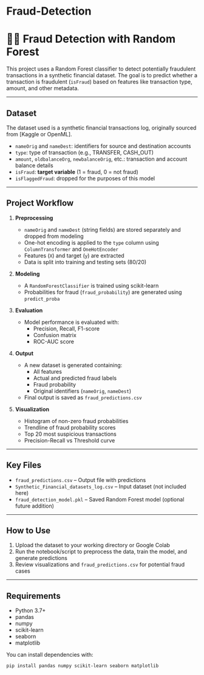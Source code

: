 # Fraud-Detection

# 🕵️‍♂️ Fraud Detection with Random Forest

This project uses a Random Forest classifier to detect potentially fraudulent transactions in a synthetic financial dataset. The goal is to predict whether a transaction is fraudulent (`isFraud`) based on features like transaction type, amount, and other metadata.

---

## Dataset

The dataset used is a synthetic financial transactions log, originally sourced from [Kaggle or OpenML].  
- `nameOrig` and `nameDest`: identifiers for source and destination accounts  
- `type`: type of transaction (e.g., TRANSFER, CASH_OUT)  
- `amount`, `oldbalanceOrg`, `newbalanceOrig`, etc.: transaction and account balance details  
- `isFraud`: **target variable** (1 = fraud, 0 = not fraud)  
- `isFlaggedFraud`: dropped for the purposes of this model

---

## Project Workflow

1. **Preprocessing**
   - `nameOrig` and `nameDest` (string fields) are stored separately and dropped from modeling
   - One-hot encoding is applied to the `type` column using `ColumnTransformer` and `OneHotEncoder`
   - Features (`X`) and target (`y`) are extracted
   - Data is split into training and testing sets (80/20)

2. **Modeling**
   - A `RandomForestClassifier` is trained using scikit-learn
   - Probabilities for fraud (`fraud_probability`) are generated using `predict_proba`

3. **Evaluation**
   - Model performance is evaluated with:
     - Precision, Recall, F1-score
     - Confusion matrix
     - ROC-AUC score

4. **Output**
   - A new dataset is generated containing:
     - All features
     - Actual and predicted fraud labels
     - Fraud probability
     - Original identifiers (`nameOrig`, `nameDest`)
   - Final output is saved as `fraud_predictions.csv`

5. **Visualization**
   - Histogram of non-zero fraud probabilities
   - Trendline of fraud probability scores
   - Top 20 most suspicious transactions
   - Precision-Recall vs Threshold curve

---

## Key Files

- `fraud_predictions.csv` – Output file with predictions
- `Synthetic_Financial_datasets_log.csv` – Input dataset (not included here)
- `fraud_detection_model.pkl` – Saved Random Forest model (optional future addition)

---

## How to Use

1. Upload the dataset to your working directory or Google Colab
2. Run the notebook/script to preprocess the data, train the model, and generate predictions
3. Review visualizations and `fraud_predictions.csv` for potential fraud cases

---

## Requirements

- Python 3.7+
- pandas
- numpy
- scikit-learn
- seaborn
- matplotlib

You can install dependencies with:

```bash
pip install pandas numpy scikit-learn seaborn matplotlib
